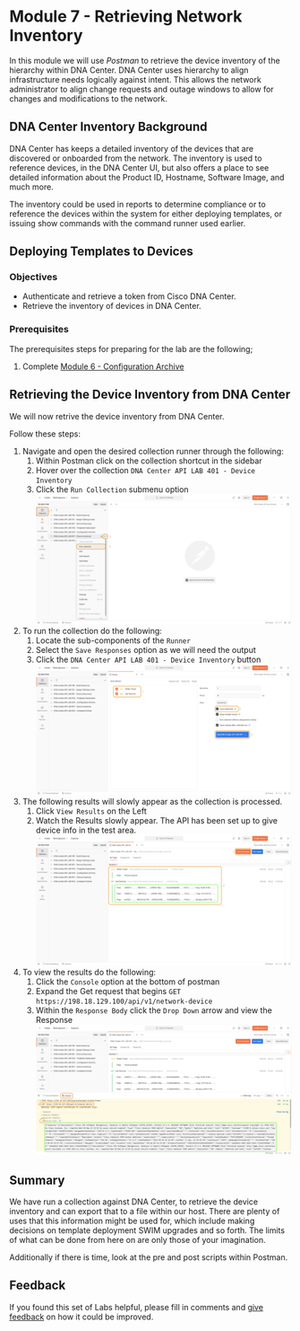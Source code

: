 # Module 7 - Retrieving Network Inventory
In this module we will use *Postman* to retrieve the device inventory of the hierarchy within DNA Center. DNA Center uses hierarchy to align infrastructure needs logically against intent. This allows the network administrator to align change requests and outage windows to allow for changes and modifications to the network.

## DNA Center Inventory Background
DNA Center has keeps a detailed inventory of the devices that are discovered or onboarded from the network. The inventory is used to reference devices, in the DNA Center UI, but also offers a place to see detailed information about the Product ID, Hostname, Software Image, and much more.

The inventory could be used in reports to determine compliance or to reference the devices within the system for either deploying templates, or issuing show commands with the command runner used earlier.

## Deploying Templates to Devices
### Objectives
- Authenticate and retrieve a token from Cisco DNA Center.
- Retrieve the inventory of devices in DNA Center.

### Prerequisites
The prerequisites steps for preparing for the lab are the following;
1. Complete [Module 6 - Configuration Archive](./module6-archive.md)

## Retrieving the Device Inventory from DNA Center 
We will now retrive the device inventory from DNA Center.

Follow these steps:

1. Navigate and open the desired collection runner through the following:
   1. Within Postman click on the collection shortcut in the sidebar
   2. Hover over the collection `DNA Center API LAB 401 - Device Inventory`
   3. Click the `Run Collection` submenu option
      ![json](./images/Postman-Collection-DeviceInventory.png?raw=true "Import JSON")
2. To run the collection do the following:
   1. Locate the sub-components of the `Runner`
   2. Select the `Save Responses` option as we will need the output
   3. Click  the `DNA Center API LAB 401 - Device Inventory` button
      ![json](./images/Postman-Collection-DeviceInventory-Runner.png?raw=true "Import JSON")
3. The following results will slowly appear as the collection is processed.
   1. Click `View Results` on the Left
   2. Watch the Results slowly appear. The API has been set up to give device info in the test area.
   ![json](./images/Postman-Collection-DeviceInventory-Summary.png?raw=true "Import JSON")
5. To view the results do the following:
   1. Click the `Console` option at the bottom of postman
   2. Expand the Get request that begins `GET https://198.18.129.100/api/v1/network-device` 
   3. Within the `Response Body` click the `Drop Down` arrow and view the Response
      ![json](./images/Postman-Collection-DeviceInventory-Console.png?raw=true "Import JSON")

## Summary
We have run a collection against DNA Center, to retrieve the device inventory and can export that to a file within our host. There are plenty of uses that this information might be used for, which include making decisions on template deployment SWIM upgrades and so forth. The limits of what can be done from here on are only those of your imagination.

Additionally if there is time, look at the pre and post scripts within Postman.

## Feedback
If you found this set of Labs helpful, please fill in comments and [give feedback](https://app.smartsheet.com/b/form/f75ce15c2053435283a025b1872257fe) on how it could be improved.